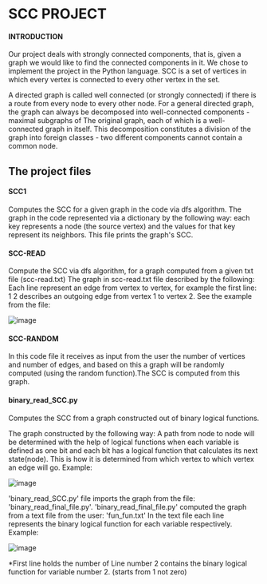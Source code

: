 # SCC PROJECT

#### INTRODUCTION


Our project deals with strongly connected components, that is, given a graph we would like to find the connected components in it.
We chose to implement the project in the Python language.
SCC is a set of vertices in which every vertex is connected to every other vertex in the set.

A directed graph is called well connected (or strongly connected) if there is a route from every node to every other node.
For a general directed graph, the graph can always be decomposed into well-connected components - maximal subgraphs of
The original graph, each of which is a well-connected graph in itself.
This decomposition constitutes a division of the graph into foreign classes - two different components cannot contain a common node.


## The project files

#### SCC1

Computes the SCC for a given graph in the code via dfs algorithm.
The graph in the code represented via a dictionary by the following way: each key represents a node (the source vertex) and the values for that key represent its neighbors.
This file prints the graph's SCC.

#### SCC-READ

Compute the SCC via dfs algorithm, for a graph computed from a given txt file (scc-read.txt)
The graph in scc-read.txt file described by the following: Each line represent an edge from vertex to vertex, for example the first line: 1  2 describes an outgoing edge
from vertex 1 to vertex 2. 
See the example from the file:

![image](https://user-images.githubusercontent.com/75082928/193045280-32d73c07-b63e-426c-8937-a45a077530eb.png)


#### SCC-RANDOM

In this code file it receives as input from the user the number of vertices and number of edges, and based on this
a graph will be randomly computed (using the random function).The SCC is computed from this graph.

#### binary_read_SCC.py

Computes the SCC from a graph constructed out of binary logical functions.

The graph constructed by the following way:
A path from node to node will be determined with the help of logical functions when each variable is defined as one bit and each bit has a logical function that calculates its next state(node).
This is how it is determined from which vertex to which vertex an edge will go.
Example:

![image](https://user-images.githubusercontent.com/75082928/193059239-670cbed9-4a28-416c-bfbd-bf0a625bf9fa.png)


'binary_read_SCC.py' file imports the graph from the file: 'binary_read_final_file.py'.
'binary_read_final_file.py' computed the graph from a text file from the user: 'fun_fun.txt'
In the text file each line represents the binary logical function for each variable respectively.
Example:

![image](https://user-images.githubusercontent.com/75082928/193056885-a816b02e-9027-41ff-bb82-c93d4c775bf0.png)


*First line holds the number of 
Line number 2 contains the binary logical function for variable number 2. (starts from 1 not zero)



